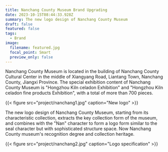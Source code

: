 ```yaml
---
title: Nanchang County Museum Brand Upgrading
date: 2023-10-15T08:44:33.928Z
summary: The new logo design of Nanchang County Museum
draft: false
featured: false
tags:
  - Brand
image:
  filename: featured.jpg
  focal_point: Smart
  preview_only: false
---
```

Nanchang County Museum is located in the building of Nanchang County Cultural Center in the middle of Xiangyang Road, Liantang Town, Nanchang County, Jiangxi Province. The special exhibition content of Nanchang County Museum is "Hongzhou Kiln celadon Exhibition" and "Hongzhou Kiln celadon fine products Exhibition", with a total of more than 700 pieces.

{{< figure src="project/nanchang1.jpg" caption="New logo" >}}

The new logo design of Nanchang County Museum, starting from its characteristic collection, extracts the key collection form of the museum, and combines with the "Nan" character to form a logo form similar to the seal character but with sophisticated structure space. Now Nanchang County museum's recognition degree and collection heritage.

{{< figure src="project/nanchang2.jpg" caption="Logo specification" >}}